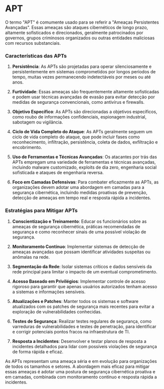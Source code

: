 # APT

O termo "APT" é comumente usado para se referir a "Ameaças Persistentes Avançadas". Essas ameaças são ataques cibernéticos de longo prazo, altamente sofisticados e direcionados, geralmente patrocinados por governos, grupos criminosos organizados ou outras entidades maliciosas com recursos substanciais.

### Características das APTs

1. **Persistência**: As APTs são projetadas para operar silenciosamente e persistentemente em sistemas comprometidos por longos períodos de tempo, muitas vezes permanecendo indetectáveis por meses ou até anos.
  
2. **Furtividade**: Essas ameaças são frequentemente altamente sofisticadas e podem usar técnicas avançadas de evasão para evitar detecção por medidas de segurança convencionais, como antivírus e firewalls.

3. **Objetivo Específico**: As APTs são direcionadas a objetivos específicos, como roubo de informações confidenciais, espionagem industrial, sabotagem ou vigilância.

4. **Ciclo de Vida Completo do Ataque**: As APTs geralmente seguem um ciclo de vida completo do ataque, que pode incluir fases como reconhecimento, infiltração, persistência, coleta de dados, exfiltração e encobrimento.

5. **Uso de Ferramentas e Técnicas Avançadas**: Os atacantes por trás das APTs empregam uma variedade de ferramentas e técnicas avançadas, incluindo malware customizado, exploits de dia zero, engenharia social sofisticada e ataques de engenharia reversa.

6. **Foco em Camadas Defensivas**: Para combater eficazmente as APTs, as organizações devem adotar uma abordagem em camadas para a segurança cibernética, incluindo medidas proativas de prevenção, detecção de ameaças em tempo real e resposta rápida a incidentes.

### Estratégias para Mitigar APTs

1. **Conscientização e Treinamento**: Educar os funcionários sobre as ameaças de segurança cibernética, práticas recomendadas de segurança e como reconhecer sinais de uma possível violação de segurança.

2. **Monitoramento Contínuo**: Implementar sistemas de detecção de ameaças avançadas que possam identificar atividades suspeitas ou anômalas na rede.

3. **Segmentação da Rede**: Isolar sistemas críticos e dados sensíveis da rede principal para limitar o impacto de um eventual comprometimento.

4. **Acesso Baseado em Privilégios**: Implementar controle de acesso rigoroso para garantir que apenas usuários autorizados tenham acesso a sistemas e informações sensíveis.

5. **Atualizações e Patches**: Manter todos os sistemas e software atualizados com os patches de segurança mais recentes para evitar a exploração de vulnerabilidades conhecidas.

6. **Testes de Segurança**: Realizar testes regulares de segurança, como varreduras de vulnerabilidades e testes de penetração, para identificar e corrigir potenciais pontos fracos na infraestrutura de TI.

7. **Resposta a Incidentes**: Desenvolver e testar planos de resposta a incidentes detalhados para lidar com possíveis violações de segurança de forma rápida e eficaz.

As APTs representam uma ameaça séria e em evolução para organizações de todos os tamanhos e setores. A abordagem mais eficaz para mitigar essas ameaças é adotar uma postura de segurança cibernética proativa e em camadas, combinada com monitoramento contínuo e resposta rápida a incidentes.